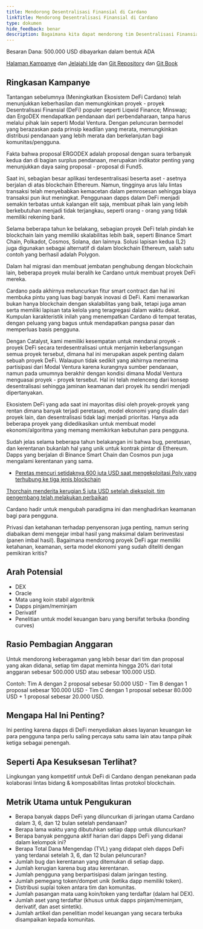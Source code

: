 ```yaml
---
title: Mendorong Desentralisasi Finansial di Cardano
linkTitle: Mendorong Desentralisasi Finansial di Cardano
type: dokumen
hide_feedback: benar
description: Bagaimana kita dapat mendorong tim Desentralisasi Finansial untuk membangun/mengembangkan solusi keuangan terbuka di Cardano dalam 6 bulan ke depan?
---
```


Besaran Dana: 500.000 USD dibayarkan dalam bentuk ADA

[Halaman Kampanye](https://cardano.ideascale.com/a/campaign-home/26233) dan [Jelajahi Ide](https://cardano.ideascale.com/a/ideas/top/campaign-filter/byids/campaigns/26233/stage/unspecified) dan [Git Repository](https://github.com/Catalyst-Challenges/F7-Boosting-Cardanos-DeFi) dan [Git Book](https://quality-assurance-dao.gitbook.io/catalyst-fund-7-challenges/fund-7/boosting-cardanos-defi)

## Ringkasan Kampanye

Tantangan sebelumnya (Meningkatkan Ekosistem DeFi Cardano) telah menunjukkan keberhasilan dan memungkinkan proyek - proyek Desentralisasi Finansial (DeFi) populer seperti Liqwid Finance; Minswap; dan ErgoDEX mendapatkan pendanaan dari perbendaharaan, tanpa harus melalui pihak lain seperti Modal Ventura. Dengan peluncuran bermodel yang berazaskan pada prinsip keadilan yang merata, memungkinkan distribusi pendanaan yang lebih merata dan berkelanjutan bagi komunitas/pengguna.

Fakta bahwa proposal ERGODEX adalah proposal dengan suara terbanyak kedua dan di bagian surplus pendanaan, merupakan indikator penting yang menunjukkan daya saing proposal - proposal di Fund5.

Saat ini, sebagian besar aplikasi terdesentralisasi beserta aset - asetnya berjalan di atas blockchain Ethereum. Namun, tingginya arus lalu lintas transaksi telah menyebabkan kemacetan dalam pemrosesan sehingga biaya transaksi pun ikut meningkat. Penggunaan dapps dalam DeFi menjadi semakin terbatas untuk kalangan elit saja, membuat pihak lain yang lebih berkebutuhan menjadi tidak terjangkau, seperti orang - orang yang tidak memiliki rekening bank.

Selama beberapa tahun ke belakang, sebagian proyek DeFi telah pindah ke blockchain lain yang memiliki skalabilitas lebih baik, seperti Binance Smart Chain, Polkadot, Cosmos, Solana, dan lainnya. Solusi lapisan kedua (L2) juga digunakan sebagai alternatif di dalam blockchain Ethereum, salah satu contoh yang berhasil adalah Polygon.

Dalam hal migrasi dan membuat jembatan penghubung dengan blockchain lain, beberapa proyek mulai beralih ke Cardano untuk membuat proyek DeFi mereka.

Cardano pada akhirnya meluncurkan fitur smart contract dan hal ini membuka pintu yang luas bagi banyak inovasi di DeFi. Kami menawarkan bukan hanya blockchain dengan skalabilitas yang baik, tetapi juga aman serta memiliki lapisan tata kelola yang teragregasi dalam waktu dekat. Kumpulan karakteristik inilah yang menempatkan Cardano di tempat teratas, dengan peluang yang bagus untuk mendapatkan pangsa pasar dan memperluas basis pengguna.

Dengan Catalyst, kami memiliki kesempatan untuk mendanai proyek - proyek DeFi secara terdesentralisasi untuk menjamin keberlangsungan semua proyek tersebut, dimana hal ini merupakan aspek penting dalam sebuah proyek DeFi. Walaupun tidak sedikit yang akhirnya menerima partisipasi dari Modal Ventura karena kurangnya sumber pendanaan, namun pada umumnya berakhir dengan kondisi dimana Modal Ventura menguasai proyek - proyek tersebut. Hal ini telah melenceng dari konsep desentralisasi sehingga jaminan keamanan dari proyek itu sendiri menjadi dipertanyakan.

Ekosistem DeFi yang ada saat ini mayoritas diisi oleh proyek-proyek yang rentan dimana banyak terjadi peretasan, model ekonomi yang disalin dari proyek lain, dan desentralisasi tidak lagi menjadi prioritas. Hanya ada beberapa proyek yang didedikasikan untuk membuat model ekonomi/algoritma yang memang memikirkan kebutuhan para pengguna.

Sudah jelas selama beberapa tahun belakangan ini bahwa bug, peretasan, dan kerentanan bukanlah hal yang unik untuk kontrak pintar di Ethereum. Dapps yang berjalan di Binance Smart Chain dan Cosmos pun juga mengalami kerentanan yang sama.

- [Peretas mencuri setidaknya 600 juta USD saat mengekploitasi Poly yang terhubung ke tiga jenis blockchain](https://cointelegraph.com/news/hackers-stole-at-least-600m-in-poly-exploit-across-three-chains)

[Thorchain menderita kerugian 5 juta USD setelah dieksploit, tim pengembang telah melakukan perbaikan](https://www.theblockcrypto.com/post/111660/thorchain-suffers-5-million-exploit-developers-have-put-out-a-fix)

Cardano hadir untuk mengubah paradigma ini dan menghadirkan keamanan bagi para pengguna.

Privasi dan ketahanan terhadap penyensoran juga penting, namun sering diabaikan demi mengejar imbal hasil yang maksimal dalam berinvestasi (panen imbal hasil). Bagaimana mendorong proyek DeFi agar memiliki ketahanan, keamanan, serta model ekonomi yang sudah diteliti dengan pemikiran kritis?

## Arah Potensial

- DEX
- Oracle
- Mata uang koin stabil algoritmik
- Dapps pinjam/meminjam
- Derivatif
- Penelitian untuk model keuangan baru yang bersifat terbuka (bonding curves)

## Rasio Pembagian Anggaran

Untuk mendorong keberagaman yang lebih besar dari tim dan proposal yang akan didanai, setiap tim dapat meminta hingga 20% dari total anggaran sebesar 500.000 USD atau sebesar 100.000 USD.

Contoh: Tim A dengan 2 proposal sebesar 50.000 USD - Tim B dengan 1 proposal sebesar 100.000 USD - Tim C dengan 1 proposal sebesar 80.000 USD + 1 proposal sebesar 20.000 USD.

## Mengapa Hal Ini Penting?

Ini penting karena dapps di DeFi menyediakan akses layanan keuangan ke para pengguna tanpa perlu saling percaya satu sama lain atau tanpa pihak ketiga sebagai penengah.

## Seperti Apa Kesuksesan Terlihat?

Lingkungan yang kompetitif untuk DeFi di Cardano dengan penekanan pada kolaborasi lintas bidang &amp; komposabilitas lintas protokol blockchain.

## Metrik Utama untuk Pengukuran

- Berapa banyak dapps DeFi yang diluncurkan di jaringan utama Cardano dalam 3, 6, dan 12 bulan setelah pendanaan?
- Berapa lama waktu yang dibutuhkan setiap dapp untuk diluncurkan?
- Berapa banyak pengguna aktif harian dari dapps DeFi yang didanai dalam kelompok ini?
- Berapa Total Dana Mengendap (TVL) yang didapat oleh dapps DeFi yang terdanai setelah 3, 6, dan 12 bulan peluncuran?
- Jumlah bug dan kerentanan yang ditemukan di setiap dapp.
- Jumlah kerugian karena bug atau kerentanan.
- Jumlah pengguna yang berpartisipasi dalam jaringan testing.
- Jumlah pemegang token/dompet unik (ketika dapp memiliki token).
- Distribusi suplai token antara tim dan komunitas.
- Jumlah pasangan mata uang koin/token yang terdaftar (dalam hal DEX).
- Jumlah aset yang terdaftar (khusus untuk dapps pinjam/meminjam, derivatif, dan aset sintetik).
- Jumlah artikel dan penelitian model keuangan yang secara terbuka disampaikan kepada komunitas.
